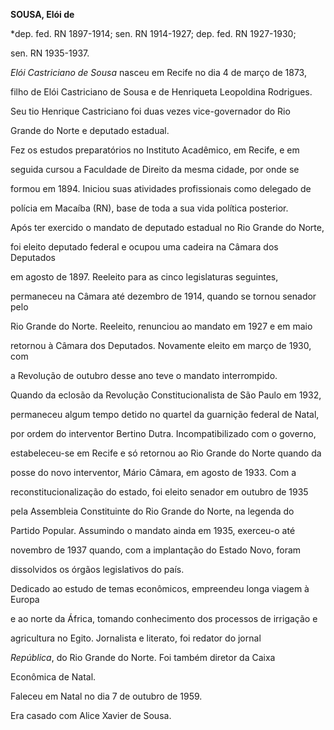 **SOUSA, Elói de**



\*dep. fed. RN 1897-1914; sen. RN 1914-1927; dep. fed. RN 1927-1930;

sen. RN 1935-1937.



*Elói Castriciano de Sousa* nasceu em Recife no dia 4 de março de 1873,

filho de Elói Castriciano de Sousa e de Henriqueta Leopoldina Rodrigues.

Seu tio Henrique Castriciano foi duas vezes vice-governador do Rio

Grande do Norte e deputado estadual.



Fez os estudos preparatórios no Instituto Acadêmico, em Recife, e em

seguida cursou a Faculdade de Direito da mesma cidade, por onde se

formou em 1894. Iniciou suas atividades profissionais como delegado de

polícia em Macaíba (RN), base de toda a sua vida política posterior.



Após ter exercido o mandato de deputado estadual no Rio Grande do Norte,

foi eleito deputado federal e ocupou uma cadeira na Câmara dos Deputados

em agosto de 1897. Reeleito para as cinco legislaturas seguintes,

permaneceu na Câmara até dezembro de 1914, quando se tornou senador pelo

Rio Grande do Norte. Reeleito, renunciou ao mandato em 1927 e em maio

retornou à Câmara dos Deputados. Novamente eleito em março de 1930, com

a Revolução de outubro desse ano teve o mandato interrompido.



Quando da eclosão da Revolução Constitucionalista de São Paulo em 1932,

permaneceu algum tempo detido no quartel da guarnição federal de Natal,

por ordem do interventor Bertino Dutra. Incompatibilizado com o governo,

estabeleceu-se em Recife e só retornou ao Rio Grande do Norte quando da

posse do novo interventor, Mário Câmara, em agosto de 1933. Com a

reconstitucionalização do estado, foi eleito senador em outubro de 1935

pela Assembleia Constituinte do Rio Grande do Norte, na legenda do

Partido Popular. Assumindo o mandato ainda em 1935, exerceu-o até

novembro de 1937 quando, com a implantação do Estado Novo, foram

dissolvidos os órgãos legislativos do país.



Dedicado ao estudo de temas econômicos, empreendeu longa viagem à Europa

e ao norte da África, tomando conhecimento dos processos de irrigação e

agricultura no Egito. Jornalista e literato, foi redator do jornal

*República*, do Rio Grande do Norte. Foi também diretor da Caixa

Econômica de Natal.



Faleceu em Natal no dia 7 de outubro de 1959.



Era casado com Alice Xavier de Sousa.



